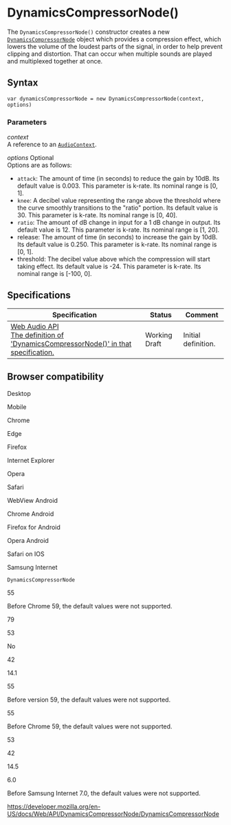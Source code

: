 DynamicsCompressorNode()
========================

The `DynamicsCompressorNode()` constructor creates a new [`DynamicsCompressorNode`](../dynamicscompressornode) object which provides a compression effect, which lowers the volume of the loudest parts of the signal, in order to help prevent clipping and distortion. That can occur when multiple sounds are played and multiplexed together at once.

Syntax
------

    var dynamicsCompressorNode = new DynamicsCompressorNode(context, options)

### Parameters

*context*  
A reference to an [`AudioContext`](../audiocontext).

 *options* <span class="badge inline optional">Optional</span>   
Options are as follows:

-   `attack`: The amount of time (in seconds) to reduce the gain by 10dB. Its default value is 0.003. This parameter is k-rate. Its nominal range is \[0, 1\].
-   `knee`: A decibel value representing the range above the threshold where the curve smoothly transitions to the "ratio" portion. Its default value is 30. This parameter is k-rate. Its nominal range is \[0, 40\].
-   `ratio`: The amount of dB change in input for a 1 dB change in output. Its default value is 12. This parameter is k-rate. Its nominal range is \[1, 20\].
-   release: The amount of time (in seconds) to increase the gain by 10dB. Its default value is 0.250. This parameter is k-rate. Its nominal range is \[0, 1\].
-   threshold: The decibel value above which the compression will start taking effect. Its default value is -24. This parameter is k-rate. Its nominal range is \[-100, 0\].

Specifications
--------------

<table><thead><tr class="header"><th>Specification</th><th>Status</th><th>Comment</th></tr></thead><tbody><tr class="odd"><td><a href="https://webaudio.github.io/web-audio-api/#dynamicscompressornode">Web Audio API<br />
<span class="small">The definition of 'DynamicsCompressorNode()' in that specification.</span></a></td><td><span class="spec-wd">Working Draft</span></td><td>Initial definition.</td></tr></tbody></table>

Browser compatibility
---------------------

Desktop

Mobile

Chrome

Edge

Firefox

Internet Explorer

Opera

Safari

WebView Android

Chrome Android

Firefox for Android

Opera Android

Safari on IOS

Samsung Internet

`DynamicsCompressorNode`

55

Before Chrome 59, the default values were not supported.

79

53

No

42

14.1

55

Before version 59, the default values were not supported.

55

Before Chrome 59, the default values were not supported.

53

42

14.5

6.0

Before Samsung Internet 7.0, the default values were not supported.

<a href="https://developer.mozilla.org/en-US/docs/Web/API/DynamicsCompressorNode/DynamicsCompressorNode" class="_attribution-link">https://developer.mozilla.org/en-US/docs/Web/API/DynamicsCompressorNode/DynamicsCompressorNode</a>
